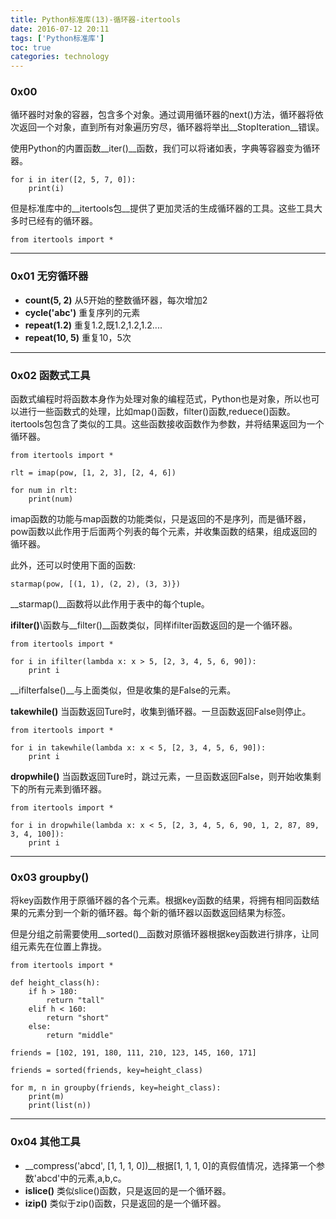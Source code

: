 ```yaml
---
title: Python标准库(13)-循环器-itertools
date: 2016-07-12 20:11
tags: ['Python标准库']
toc: true
categories: technology
---
```


### 0x00 
循环器时对象的容器，包含多个对象。通过调用循环器的next()方法，循环器将依次返回一个对象，直到所有对象遍历穷尽，循环器将举出__StopIteration__错误。

使用Python的内置函数__iter()__函数，我们可以将诸如表，字典等容器变为循环器。

```
for i in iter([2, 5, 7, 0]):
    print(i)
```

但是标准库中的__itertools包__提供了更加灵活的生成循环器的工具。这些工具大多时已经有的循环器。

```
from itertools import *
```

---
### 0x01 无穷循环器
* __count(5, 2)__ 从5开始的整数循环器，每次增加2
* __cycle('abc')__ 重复序列的元素
* __repeat(1.2)__ 重复1.2,既1.2,1.2,1.2....
* __repeat(10, 5)__ 重复10，5次


---
### 0x02 函数式工具
函数式编程时将函数本身作为处理对象的编程范式，Python也是对象，所以也可以进行一些函数式的处理，比如map()函数，filter()函数,reduece()函数。itertools包包含了类似的工具。这些函数接收函数作为参数，并将结果返回为一个循环器。

```
from itertools import *

rlt = imap(pow, [1, 2, 3], [2, 4, 6])

for num in rlt:
    print(num)
```

imap函数的功能与map函数的功能类似，只是返回的不是序列，而是循环器，pow函数以此作用于后面两个列表的每个元素，并收集函数的结果，组成返回的循环器。

此外，还可以时使用下面的函数:

```
starmap(pow, [(1, 1), (2, 2), (3, 3)})
```

__starmap()__函数将以此作用于表中的每个tuple。


__ifilter()__\函数与__filter()__函数类似，同样ifilter函数返回的是一个循环器。


```
from itertools import *

for i in ifilter(lambda x: x > 5, [2, 3, 4, 5, 6, 90]):
    print i

```

__ifilterfalse()__与上面类似，但是收集的是False的元素。

__takewhile()__ 当函数返回Ture时，收集到循环器。一旦函数返回False则停止。


```
from itertools import *

for i in takewhile(lambda x: x < 5, [2, 3, 4, 5, 6, 90]):
    print i

```

__dropwhile()__ 当函数返回Ture时，跳过元素，一旦函数返回False，则开始收集剩下的所有元素到循环器。


```
from itertools import *

for i in dropwhile(lambda x: x < 5, [2, 3, 4, 5, 6, 90, 1, 2, 87, 89, 3, 4, 100]):
    print i

```


---
### 0x03 groupby()
将key函数作用于原循环器的各个元素。根据key函数的结果，将拥有相同函数结果的元素分到一个新的循环器。每个新的循环器以函数返回结果为标签。

但是分组之前需要使用__sorted()__函数对原循环器根据key函数进行排序，让同组元素先在位置上靠拢。

```
from itertools import *

def height_class(h):
    if h > 180:
        return "tall"
    elif h < 160:
        return "short"
    else:
        return "middle"

friends = [102, 191, 180, 111, 210, 123, 145, 160, 171]

friends = sorted(friends, key=height_class)

for m, n in groupby(friends, key=height_class):
    print(m)
    print(list(n))
```


---
### 0x04 其他工具

* __compress('abcd', [1, 1, 1, 0])__根据[1, 1, 1, 0]的真假值情况，选择第一个参数'abcd'中的元素,a,b,c。
* __islice()__ 类似slice()函数，只是返回的是一个循环器。
* __izip()__ 类似于zip()函数，只是返回的是一个循环器。






